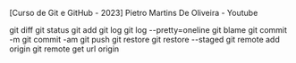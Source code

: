 [Curso de Git e GitHub - 2023] Pietro Martins De Oliveira - Youtube

git diff
git status
git add
git log
git log --pretty=oneline
git blame
git commit -m
git commit -am
git push
git restore <file>
git restore <file> --staged
git remote add origin <url>
git remote get url origin